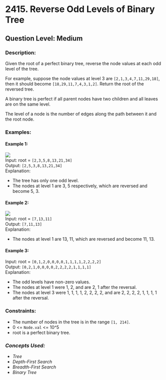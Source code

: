 # 2415. Reverse Odd Levels of Binary Tree
## Question Level: Medium
### Description:
Given the root of a perfect binary tree, reverse the node values at each odd level of the tree.

For example, suppose the node values at level 3 are `[2,1,3,4,7,11,29,18]`, then it should become `[18,29,11,7,4,3,1,2]`.
Return the root of the reversed tree.

A binary tree is perfect if all parent nodes have two children and all leaves are on the same level.

The level of a node is the number of edges along the path between it and the root node.

### Examples:
#### Example 1:
<img src="https://assets.leetcode.com/uploads/2022/07/28/first_case1.png"><br>
Input: root = `[2,3,5,8,13,21,34]`<br>
Output: `[2,5,3,8,13,21,34]`<br>
Explanation: 
- The tree has only one odd level.
- The nodes at level 1 are 3, 5 respectively, which are reversed and become 5, 3.
#### Example 2:
<img src="https://assets.leetcode.com/uploads/2022/07/28/second_case3.png"><br>
Input: root = `[7,13,11]`<br>
Output: `[7,11,13]`<br>
Explanation: 
- The nodes at level 1 are 13, 11, which are reversed and become 11, 13.
#### Example 3:
Input: root = `[0,1,2,0,0,0,0,1,1,1,1,2,2,2,2]`<br>
Output: `[0,2,1,0,0,0,0,2,2,2,2,1,1,1,1]`<br>
Explanation: 
- The odd levels have non-zero values.
- The nodes at level 1 were 1, 2, and are 2, 1 after the reversal.
- The nodes at level 3 were 1, 1, 1, 1, 2, 2, 2, 2, and are 2, 2, 2, 2, 1, 1, 1, 1 after the reversal.

### Constraints:

- The number of nodes in the tree is in the range `[1, 214]`.
- 0 <= `Node.val` <= 10^5
- root is a perfect binary tree.

### <i>Concepts Used:
- Tree
- Depth-First Search
- Breadth-First Search
- Binary Tree </i>